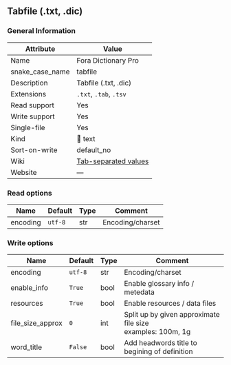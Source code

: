 ## Tabfile (.txt, .dic)

### General Information

| Attribute       | Value                                                                      |
| --------------- | -------------------------------------------------------------------------- |
| Name            | Fora Dictionary Pro                                                        |
| snake_case_name | tabfile                                                                    |
| Description     | Tabfile (.txt, .dic)                                                       |
| Extensions      | `.txt`, `.tab`, `.tsv`                                                     |
| Read support    | Yes                                                                        |
| Write support   | Yes                                                                        |
| Single-file     | Yes                                                                        |
| Kind            | 📝 text                                                                     |
| Sort-on-write   | default_no                                                                 |
| Wiki            | [Tab-separated values](https://en.wikipedia.org/wiki/Tab-separated_values) |
| Website         | ―                                                                          |

### Read options

| Name     | Default | Type | Comment          |
| -------- | ------- | ---- | ---------------- |
| encoding | `utf-8` | str  | Encoding/charset |

### Write options

| Name             | Default | Type | Comment                                                         |
| ---------------- | ------- | ---- | --------------------------------------------------------------- |
| encoding         | `utf-8` | str  | Encoding/charset                                                |
| enable_info      | `True`  | bool | Enable glossary info / metedata                                 |
| resources        | `True`  | bool | Enable resources / data files                                   |
| file_size_approx | `0`     | int  | Split up by given approximate file size<br />examples: 100m, 1g |
| word_title       | `False` | bool | Add headwords title to begining of definition                   |




